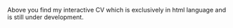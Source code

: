 
Above you find my interactive CV which is exclusively in html language and is still under development.
